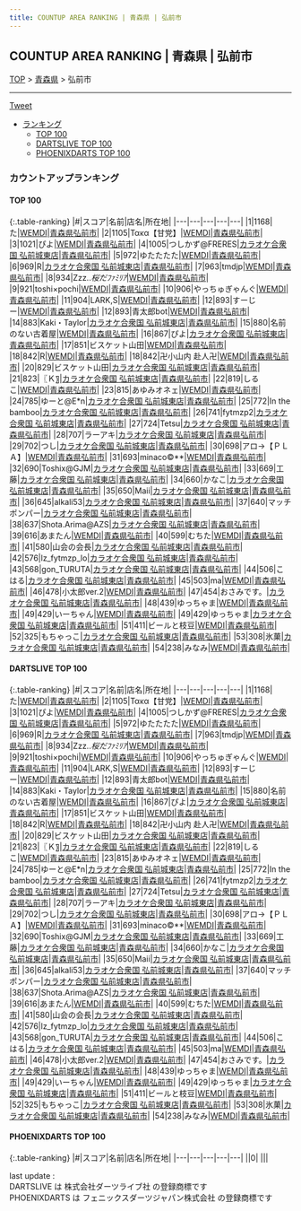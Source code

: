 ```yaml
---
title: COUNTUP AREA RANKING | 青森県 | 弘前市
---
```

## COUNTUP AREA RANKING | 青森県 | 弘前市

[TOP](/darts/rank/) > [青森県](/darts/rank/青森県/) > 弘前市

___

<a href="https://twitter.com/share?ref_src=twsrc%5Etfw" data-text="COUNTUP AREA RANKING | 青森県弘前市" class="twitter-share-button" data-hashtags="DARTSLIVE,PHOENIXDARTS,darts,ダーツ" data-show-count="false">Tweet</a>

* [ランキング](#カウントアップランキング)
    * [TOP 100](#top-100)
    * [DARTSLIVE TOP 100](#dartslive-top-100)
    * [PHOENIXDARTS TOP 100](#phoenixdarts-top-100)

### カウントアップランキング

#### TOP 100



{:.table-ranking}
|#|スコア|名前|店名|所在地|
|---|---|---|---|---|
|1|1168|<span class="rank-name-dl">た</span>|<a href="https://search.dartslive.com/jp/shop/9cc9816dccb3c0a80d9b047a20a7ba1e">WEMDI</a>|<a href="/darts/rank/青森県/弘前市">青森県弘前市</a>|
|2|1105|<span class="rank-name-dl">Τακα【甘党】</span>|<a href="https://search.dartslive.com/jp/shop/9cc9816dccb3c0a80d9b047a20a7ba1e">WEMDI</a>|<a href="/darts/rank/青森県/弘前市">青森県弘前市</a>|
|3|1021|<span class="rank-name-dl">ぴよ</span>|<a href="https://search.dartslive.com/jp/shop/9cc9816dccb3c0a80d9b047a20a7ba1e">WEMDI</a>|<a href="/darts/rank/青森県/弘前市">青森県弘前市</a>|
|4|1005|<span class="rank-name-dl">つしかず@FRERES</span>|<a href="https://search.dartslive.com/jp/shop/6d9e05ee0917894ea3f63593b5358cc4">カラオケ合衆国 弘前城東店</a>|<a href="/darts/rank/青森県/弘前市">青森県弘前市</a>|
|5|972|<span class="rank-name-dl">ゆたたたた</span>|<a href="https://search.dartslive.com/jp/shop/9cc9816dccb3c0a80d9b047a20a7ba1e">WEMDI</a>|<a href="/darts/rank/青森県/弘前市">青森県弘前市</a>|
|6|969|<span class="rank-name-dl">R</span>|<a href="https://search.dartslive.com/jp/shop/6d9e05ee0917894ea3f63593b5358cc4">カラオケ合衆国 弘前城東店</a>|<a href="/darts/rank/青森県/弘前市">青森県弘前市</a>|
|7|963|<span class="rank-name-dl">tmdjp</span>|<a href="https://search.dartslive.com/jp/shop/9cc9816dccb3c0a80d9b047a20a7ba1e">WEMDI</a>|<a href="/darts/rank/青森県/弘前市">青森県弘前市</a>|
|8|934|<span class="rank-name-dl">Zzz..*桜だﾌｧﾐﾘｱ*</span>|<a href="https://search.dartslive.com/jp/shop/9cc9816dccb3c0a80d9b047a20a7ba1e">WEMDI</a>|<a href="/darts/rank/青森県/弘前市">青森県弘前市</a>|
|9|921|<span class="rank-name-dl">toshi×pochi</span>|<a href="https://search.dartslive.com/jp/shop/9cc9816dccb3c0a80d9b047a20a7ba1e">WEMDI</a>|<a href="/darts/rank/青森県/弘前市">青森県弘前市</a>|
|10|906|<span class="rank-name-dl">やっちゅぎゃんぐ</span>|<a href="https://search.dartslive.com/jp/shop/9cc9816dccb3c0a80d9b047a20a7ba1e">WEMDI</a>|<a href="/darts/rank/青森県/弘前市">青森県弘前市</a>|
|11|904|<span class="rank-name-dl">LARK,S</span>|<a href="https://search.dartslive.com/jp/shop/9cc9816dccb3c0a80d9b047a20a7ba1e">WEMDI</a>|<a href="/darts/rank/青森県/弘前市">青森県弘前市</a>|
|12|893|<span class="rank-name-dl">すーじー</span>|<a href="https://search.dartslive.com/jp/shop/9cc9816dccb3c0a80d9b047a20a7ba1e">WEMDI</a>|<a href="/darts/rank/青森県/弘前市">青森県弘前市</a>|
|12|893|<span class="rank-name-dl">青太郎bot</span>|<a href="https://search.dartslive.com/jp/shop/9cc9816dccb3c0a80d9b047a20a7ba1e">WEMDI</a>|<a href="/darts/rank/青森県/弘前市">青森県弘前市</a>|
|14|883|<span class="rank-name-dl">Kaki・Taylor</span>|<a href="https://search.dartslive.com/jp/shop/6d9e05ee0917894ea3f63593b5358cc4">カラオケ合衆国 弘前城東店</a>|<a href="/darts/rank/青森県/弘前市">青森県弘前市</a>|
|15|880|<span class="rank-name-dl">名前のない古着屋</span>|<a href="https://search.dartslive.com/jp/shop/9cc9816dccb3c0a80d9b047a20a7ba1e">WEMDI</a>|<a href="/darts/rank/青森県/弘前市">青森県弘前市</a>|
|16|867|<span class="rank-name-dl">ぴよ</span>|<a href="https://search.dartslive.com/jp/shop/6d9e05ee0917894ea3f63593b5358cc4">カラオケ合衆国 弘前城東店</a>|<a href="/darts/rank/青森県/弘前市">青森県弘前市</a>|
|17|851|<span class="rank-name-dl">ビスケット山田</span>|<a href="https://search.dartslive.com/jp/shop/9cc9816dccb3c0a80d9b047a20a7ba1e">WEMDI</a>|<a href="/darts/rank/青森県/弘前市">青森県弘前市</a>|
|18|842|<span class="rank-name-dl">R</span>|<a href="https://search.dartslive.com/jp/shop/9cc9816dccb3c0a80d9b047a20a7ba1e">WEMDI</a>|<a href="/darts/rank/青森県/弘前市">青森県弘前市</a>|
|18|842|<span class="rank-name-dl">卍小山内 赴人卍</span>|<a href="https://search.dartslive.com/jp/shop/9cc9816dccb3c0a80d9b047a20a7ba1e">WEMDI</a>|<a href="/darts/rank/青森県/弘前市">青森県弘前市</a>|
|20|829|<span class="rank-name-dl">ビスケット山田</span>|<a href="https://search.dartslive.com/jp/shop/6d9e05ee0917894ea3f63593b5358cc4">カラオケ合衆国 弘前城東店</a>|<a href="/darts/rank/青森県/弘前市">青森県弘前市</a>|
|21|823|<span class="rank-name-dl">〖Ｋ〗</span>|<a href="https://search.dartslive.com/jp/shop/6d9e05ee0917894ea3f63593b5358cc4">カラオケ合衆国 弘前城東店</a>|<a href="/darts/rank/青森県/弘前市">青森県弘前市</a>|
|22|819|<span class="rank-name-dl">しるこ</span>|<a href="https://search.dartslive.com/jp/shop/9cc9816dccb3c0a80d9b047a20a7ba1e">WEMDI</a>|<a href="/darts/rank/青森県/弘前市">青森県弘前市</a>|
|23|815|<span class="rank-name-dl">あゆみオネェ</span>|<a href="https://search.dartslive.com/jp/shop/9cc9816dccb3c0a80d9b047a20a7ba1e">WEMDI</a>|<a href="/darts/rank/青森県/弘前市">青森県弘前市</a>|
|24|785|<span class="rank-name-dl">ゆーと@E*n</span>|<a href="https://search.dartslive.com/jp/shop/6d9e05ee0917894ea3f63593b5358cc4">カラオケ合衆国 弘前城東店</a>|<a href="/darts/rank/青森県/弘前市">青森県弘前市</a>|
|25|772|<span class="rank-name-dl">In the bamboo</span>|<a href="https://search.dartslive.com/jp/shop/6d9e05ee0917894ea3f63593b5358cc4">カラオケ合衆国 弘前城東店</a>|<a href="/darts/rank/青森県/弘前市">青森県弘前市</a>|
|26|741|<span class="rank-name-dl">fytmzp2</span>|<a href="https://search.dartslive.com/jp/shop/6d9e05ee0917894ea3f63593b5358cc4">カラオケ合衆国 弘前城東店</a>|<a href="/darts/rank/青森県/弘前市">青森県弘前市</a>|
|27|724|<span class="rank-name-dl">Tetsu</span>|<a href="https://search.dartslive.com/jp/shop/6d9e05ee0917894ea3f63593b5358cc4">カラオケ合衆国 弘前城東店</a>|<a href="/darts/rank/青森県/弘前市">青森県弘前市</a>|
|28|707|<span class="rank-name-dl">ラーアキ</span>|<a href="https://search.dartslive.com/jp/shop/6d9e05ee0917894ea3f63593b5358cc4">カラオケ合衆国 弘前城東店</a>|<a href="/darts/rank/青森県/弘前市">青森県弘前市</a>|
|29|702|<span class="rank-name-dl">つし</span>|<a href="https://search.dartslive.com/jp/shop/6d9e05ee0917894ea3f63593b5358cc4">カラオケ合衆国 弘前城東店</a>|<a href="/darts/rank/青森県/弘前市">青森県弘前市</a>|
|30|698|<span class="rank-name-dl">アロ→【ＰＬＡ】</span>|<a href="https://search.dartslive.com/jp/shop/9cc9816dccb3c0a80d9b047a20a7ba1e">WEMDI</a>|<a href="/darts/rank/青森県/弘前市">青森県弘前市</a>|
|31|693|<span class="rank-name-dl">minaco©️**</span>|<a href="https://search.dartslive.com/jp/shop/9cc9816dccb3c0a80d9b047a20a7ba1e">WEMDI</a>|<a href="/darts/rank/青森県/弘前市">青森県弘前市</a>|
|32|690|<span class="rank-name-dl">Toshix@GJM</span>|<a href="https://search.dartslive.com/jp/shop/6d9e05ee0917894ea3f63593b5358cc4">カラオケ合衆国 弘前城東店</a>|<a href="/darts/rank/青森県/弘前市">青森県弘前市</a>|
|33|669|<span class="rank-name-dl">工藤</span>|<a href="https://search.dartslive.com/jp/shop/6d9e05ee0917894ea3f63593b5358cc4">カラオケ合衆国 弘前城東店</a>|<a href="/darts/rank/青森県/弘前市">青森県弘前市</a>|
|34|660|<span class="rank-name-dl">かなこ</span>|<a href="https://search.dartslive.com/jp/shop/6d9e05ee0917894ea3f63593b5358cc4">カラオケ合衆国 弘前城東店</a>|<a href="/darts/rank/青森県/弘前市">青森県弘前市</a>|
|35|650|<span class="rank-name-dl">Maii</span>|<a href="https://search.dartslive.com/jp/shop/6d9e05ee0917894ea3f63593b5358cc4">カラオケ合衆国 弘前城東店</a>|<a href="/darts/rank/青森県/弘前市">青森県弘前市</a>|
|36|645|<span class="rank-name-dl">alkali53</span>|<a href="https://search.dartslive.com/jp/shop/6d9e05ee0917894ea3f63593b5358cc4">カラオケ合衆国 弘前城東店</a>|<a href="/darts/rank/青森県/弘前市">青森県弘前市</a>|
|37|640|<span class="rank-name-dl">マッチポンパー</span>|<a href="https://search.dartslive.com/jp/shop/6d9e05ee0917894ea3f63593b5358cc4">カラオケ合衆国 弘前城東店</a>|<a href="/darts/rank/青森県/弘前市">青森県弘前市</a>|
|38|637|<span class="rank-name-dl">Shota.Arima@AZS</span>|<a href="https://search.dartslive.com/jp/shop/6d9e05ee0917894ea3f63593b5358cc4">カラオケ合衆国 弘前城東店</a>|<a href="/darts/rank/青森県/弘前市">青森県弘前市</a>|
|39|616|<span class="rank-name-dl">あまたん</span>|<a href="https://search.dartslive.com/jp/shop/9cc9816dccb3c0a80d9b047a20a7ba1e">WEMDI</a>|<a href="/darts/rank/青森県/弘前市">青森県弘前市</a>|
|40|599|<span class="rank-name-dl">むちた</span>|<a href="https://search.dartslive.com/jp/shop/9cc9816dccb3c0a80d9b047a20a7ba1e">WEMDI</a>|<a href="/darts/rank/青森県/弘前市">青森県弘前市</a>|
|41|580|<span class="rank-name-dl">山会の会長</span>|<a href="https://search.dartslive.com/jp/shop/6d9e05ee0917894ea3f63593b5358cc4">カラオケ合衆国 弘前城東店</a>|<a href="/darts/rank/青森県/弘前市">青森県弘前市</a>|
|42|576|<span class="rank-name-dl">lz_fytmzp_lo</span>|<a href="https://search.dartslive.com/jp/shop/6d9e05ee0917894ea3f63593b5358cc4">カラオケ合衆国 弘前城東店</a>|<a href="/darts/rank/青森県/弘前市">青森県弘前市</a>|
|43|568|<span class="rank-name-dl">gon_TURUTA</span>|<a href="https://search.dartslive.com/jp/shop/6d9e05ee0917894ea3f63593b5358cc4">カラオケ合衆国 弘前城東店</a>|<a href="/darts/rank/青森県/弘前市">青森県弘前市</a>|
|44|506|<span class="rank-name-dl">こはる</span>|<a href="https://search.dartslive.com/jp/shop/6d9e05ee0917894ea3f63593b5358cc4">カラオケ合衆国 弘前城東店</a>|<a href="/darts/rank/青森県/弘前市">青森県弘前市</a>|
|45|503|<span class="rank-name-dl">ma</span>|<a href="https://search.dartslive.com/jp/shop/9cc9816dccb3c0a80d9b047a20a7ba1e">WEMDI</a>|<a href="/darts/rank/青森県/弘前市">青森県弘前市</a>|
|46|478|<span class="rank-name-dl">小太郎ver.2</span>|<a href="https://search.dartslive.com/jp/shop/9cc9816dccb3c0a80d9b047a20a7ba1e">WEMDI</a>|<a href="/darts/rank/青森県/弘前市">青森県弘前市</a>|
|47|454|<span class="rank-name-dl">おさみです。</span>|<a href="https://search.dartslive.com/jp/shop/6d9e05ee0917894ea3f63593b5358cc4">カラオケ合衆国 弘前城東店</a>|<a href="/darts/rank/青森県/弘前市">青森県弘前市</a>|
|48|439|<span class="rank-name-dl">ゆっちゃま</span>|<a href="https://search.dartslive.com/jp/shop/9cc9816dccb3c0a80d9b047a20a7ba1e">WEMDI</a>|<a href="/darts/rank/青森県/弘前市">青森県弘前市</a>|
|49|429|<span class="rank-name-dl">いーちゃん</span>|<a href="https://search.dartslive.com/jp/shop/9cc9816dccb3c0a80d9b047a20a7ba1e">WEMDI</a>|<a href="/darts/rank/青森県/弘前市">青森県弘前市</a>|
|49|429|<span class="rank-name-dl">ゆっちゃま</span>|<a href="https://search.dartslive.com/jp/shop/6d9e05ee0917894ea3f63593b5358cc4">カラオケ合衆国 弘前城東店</a>|<a href="/darts/rank/青森県/弘前市">青森県弘前市</a>|
|51|411|<span class="rank-name-dl">ビールと枝豆</span>|<a href="https://search.dartslive.com/jp/shop/9cc9816dccb3c0a80d9b047a20a7ba1e">WEMDI</a>|<a href="/darts/rank/青森県/弘前市">青森県弘前市</a>|
|52|325|<span class="rank-name-dl">もちゃっこ</span>|<a href="https://search.dartslive.com/jp/shop/6d9e05ee0917894ea3f63593b5358cc4">カラオケ合衆国 弘前城東店</a>|<a href="/darts/rank/青森県/弘前市">青森県弘前市</a>|
|53|308|<span class="rank-name-dl">氷菓</span>|<a href="https://search.dartslive.com/jp/shop/6d9e05ee0917894ea3f63593b5358cc4">カラオケ合衆国 弘前城東店</a>|<a href="/darts/rank/青森県/弘前市">青森県弘前市</a>|
|54|238|<span class="rank-name-dl">みなみ</span>|<a href="https://search.dartslive.com/jp/shop/9cc9816dccb3c0a80d9b047a20a7ba1e">WEMDI</a>|<a href="/darts/rank/青森県/弘前市">青森県弘前市</a>|


#### DARTSLIVE TOP 100



{:.table-ranking}
|#|スコア|名前|店名|所在地|
|---|---|---|---|---|
|1|1168|<span class="rank-name-dl">た</span>|<a href="https://search.dartslive.com/jp/shop/9cc9816dccb3c0a80d9b047a20a7ba1e">WEMDI</a>|<a href="/darts/rank/青森県/弘前市">青森県弘前市</a>|
|2|1105|<span class="rank-name-dl">Τακα【甘党】</span>|<a href="https://search.dartslive.com/jp/shop/9cc9816dccb3c0a80d9b047a20a7ba1e">WEMDI</a>|<a href="/darts/rank/青森県/弘前市">青森県弘前市</a>|
|3|1021|<span class="rank-name-dl">ぴよ</span>|<a href="https://search.dartslive.com/jp/shop/9cc9816dccb3c0a80d9b047a20a7ba1e">WEMDI</a>|<a href="/darts/rank/青森県/弘前市">青森県弘前市</a>|
|4|1005|<span class="rank-name-dl">つしかず@FRERES</span>|<a href="https://search.dartslive.com/jp/shop/6d9e05ee0917894ea3f63593b5358cc4">カラオケ合衆国 弘前城東店</a>|<a href="/darts/rank/青森県/弘前市">青森県弘前市</a>|
|5|972|<span class="rank-name-dl">ゆたたたた</span>|<a href="https://search.dartslive.com/jp/shop/9cc9816dccb3c0a80d9b047a20a7ba1e">WEMDI</a>|<a href="/darts/rank/青森県/弘前市">青森県弘前市</a>|
|6|969|<span class="rank-name-dl">R</span>|<a href="https://search.dartslive.com/jp/shop/6d9e05ee0917894ea3f63593b5358cc4">カラオケ合衆国 弘前城東店</a>|<a href="/darts/rank/青森県/弘前市">青森県弘前市</a>|
|7|963|<span class="rank-name-dl">tmdjp</span>|<a href="https://search.dartslive.com/jp/shop/9cc9816dccb3c0a80d9b047a20a7ba1e">WEMDI</a>|<a href="/darts/rank/青森県/弘前市">青森県弘前市</a>|
|8|934|<span class="rank-name-dl">Zzz..*桜だﾌｧﾐﾘｱ*</span>|<a href="https://search.dartslive.com/jp/shop/9cc9816dccb3c0a80d9b047a20a7ba1e">WEMDI</a>|<a href="/darts/rank/青森県/弘前市">青森県弘前市</a>|
|9|921|<span class="rank-name-dl">toshi×pochi</span>|<a href="https://search.dartslive.com/jp/shop/9cc9816dccb3c0a80d9b047a20a7ba1e">WEMDI</a>|<a href="/darts/rank/青森県/弘前市">青森県弘前市</a>|
|10|906|<span class="rank-name-dl">やっちゅぎゃんぐ</span>|<a href="https://search.dartslive.com/jp/shop/9cc9816dccb3c0a80d9b047a20a7ba1e">WEMDI</a>|<a href="/darts/rank/青森県/弘前市">青森県弘前市</a>|
|11|904|<span class="rank-name-dl">LARK,S</span>|<a href="https://search.dartslive.com/jp/shop/9cc9816dccb3c0a80d9b047a20a7ba1e">WEMDI</a>|<a href="/darts/rank/青森県/弘前市">青森県弘前市</a>|
|12|893|<span class="rank-name-dl">すーじー</span>|<a href="https://search.dartslive.com/jp/shop/9cc9816dccb3c0a80d9b047a20a7ba1e">WEMDI</a>|<a href="/darts/rank/青森県/弘前市">青森県弘前市</a>|
|12|893|<span class="rank-name-dl">青太郎bot</span>|<a href="https://search.dartslive.com/jp/shop/9cc9816dccb3c0a80d9b047a20a7ba1e">WEMDI</a>|<a href="/darts/rank/青森県/弘前市">青森県弘前市</a>|
|14|883|<span class="rank-name-dl">Kaki・Taylor</span>|<a href="https://search.dartslive.com/jp/shop/6d9e05ee0917894ea3f63593b5358cc4">カラオケ合衆国 弘前城東店</a>|<a href="/darts/rank/青森県/弘前市">青森県弘前市</a>|
|15|880|<span class="rank-name-dl">名前のない古着屋</span>|<a href="https://search.dartslive.com/jp/shop/9cc9816dccb3c0a80d9b047a20a7ba1e">WEMDI</a>|<a href="/darts/rank/青森県/弘前市">青森県弘前市</a>|
|16|867|<span class="rank-name-dl">ぴよ</span>|<a href="https://search.dartslive.com/jp/shop/6d9e05ee0917894ea3f63593b5358cc4">カラオケ合衆国 弘前城東店</a>|<a href="/darts/rank/青森県/弘前市">青森県弘前市</a>|
|17|851|<span class="rank-name-dl">ビスケット山田</span>|<a href="https://search.dartslive.com/jp/shop/9cc9816dccb3c0a80d9b047a20a7ba1e">WEMDI</a>|<a href="/darts/rank/青森県/弘前市">青森県弘前市</a>|
|18|842|<span class="rank-name-dl">R</span>|<a href="https://search.dartslive.com/jp/shop/9cc9816dccb3c0a80d9b047a20a7ba1e">WEMDI</a>|<a href="/darts/rank/青森県/弘前市">青森県弘前市</a>|
|18|842|<span class="rank-name-dl">卍小山内 赴人卍</span>|<a href="https://search.dartslive.com/jp/shop/9cc9816dccb3c0a80d9b047a20a7ba1e">WEMDI</a>|<a href="/darts/rank/青森県/弘前市">青森県弘前市</a>|
|20|829|<span class="rank-name-dl">ビスケット山田</span>|<a href="https://search.dartslive.com/jp/shop/6d9e05ee0917894ea3f63593b5358cc4">カラオケ合衆国 弘前城東店</a>|<a href="/darts/rank/青森県/弘前市">青森県弘前市</a>|
|21|823|<span class="rank-name-dl">〖Ｋ〗</span>|<a href="https://search.dartslive.com/jp/shop/6d9e05ee0917894ea3f63593b5358cc4">カラオケ合衆国 弘前城東店</a>|<a href="/darts/rank/青森県/弘前市">青森県弘前市</a>|
|22|819|<span class="rank-name-dl">しるこ</span>|<a href="https://search.dartslive.com/jp/shop/9cc9816dccb3c0a80d9b047a20a7ba1e">WEMDI</a>|<a href="/darts/rank/青森県/弘前市">青森県弘前市</a>|
|23|815|<span class="rank-name-dl">あゆみオネェ</span>|<a href="https://search.dartslive.com/jp/shop/9cc9816dccb3c0a80d9b047a20a7ba1e">WEMDI</a>|<a href="/darts/rank/青森県/弘前市">青森県弘前市</a>|
|24|785|<span class="rank-name-dl">ゆーと@E*n</span>|<a href="https://search.dartslive.com/jp/shop/6d9e05ee0917894ea3f63593b5358cc4">カラオケ合衆国 弘前城東店</a>|<a href="/darts/rank/青森県/弘前市">青森県弘前市</a>|
|25|772|<span class="rank-name-dl">In the bamboo</span>|<a href="https://search.dartslive.com/jp/shop/6d9e05ee0917894ea3f63593b5358cc4">カラオケ合衆国 弘前城東店</a>|<a href="/darts/rank/青森県/弘前市">青森県弘前市</a>|
|26|741|<span class="rank-name-dl">fytmzp2</span>|<a href="https://search.dartslive.com/jp/shop/6d9e05ee0917894ea3f63593b5358cc4">カラオケ合衆国 弘前城東店</a>|<a href="/darts/rank/青森県/弘前市">青森県弘前市</a>|
|27|724|<span class="rank-name-dl">Tetsu</span>|<a href="https://search.dartslive.com/jp/shop/6d9e05ee0917894ea3f63593b5358cc4">カラオケ合衆国 弘前城東店</a>|<a href="/darts/rank/青森県/弘前市">青森県弘前市</a>|
|28|707|<span class="rank-name-dl">ラーアキ</span>|<a href="https://search.dartslive.com/jp/shop/6d9e05ee0917894ea3f63593b5358cc4">カラオケ合衆国 弘前城東店</a>|<a href="/darts/rank/青森県/弘前市">青森県弘前市</a>|
|29|702|<span class="rank-name-dl">つし</span>|<a href="https://search.dartslive.com/jp/shop/6d9e05ee0917894ea3f63593b5358cc4">カラオケ合衆国 弘前城東店</a>|<a href="/darts/rank/青森県/弘前市">青森県弘前市</a>|
|30|698|<span class="rank-name-dl">アロ→【ＰＬＡ】</span>|<a href="https://search.dartslive.com/jp/shop/9cc9816dccb3c0a80d9b047a20a7ba1e">WEMDI</a>|<a href="/darts/rank/青森県/弘前市">青森県弘前市</a>|
|31|693|<span class="rank-name-dl">minaco©️**</span>|<a href="https://search.dartslive.com/jp/shop/9cc9816dccb3c0a80d9b047a20a7ba1e">WEMDI</a>|<a href="/darts/rank/青森県/弘前市">青森県弘前市</a>|
|32|690|<span class="rank-name-dl">Toshix@GJM</span>|<a href="https://search.dartslive.com/jp/shop/6d9e05ee0917894ea3f63593b5358cc4">カラオケ合衆国 弘前城東店</a>|<a href="/darts/rank/青森県/弘前市">青森県弘前市</a>|
|33|669|<span class="rank-name-dl">工藤</span>|<a href="https://search.dartslive.com/jp/shop/6d9e05ee0917894ea3f63593b5358cc4">カラオケ合衆国 弘前城東店</a>|<a href="/darts/rank/青森県/弘前市">青森県弘前市</a>|
|34|660|<span class="rank-name-dl">かなこ</span>|<a href="https://search.dartslive.com/jp/shop/6d9e05ee0917894ea3f63593b5358cc4">カラオケ合衆国 弘前城東店</a>|<a href="/darts/rank/青森県/弘前市">青森県弘前市</a>|
|35|650|<span class="rank-name-dl">Maii</span>|<a href="https://search.dartslive.com/jp/shop/6d9e05ee0917894ea3f63593b5358cc4">カラオケ合衆国 弘前城東店</a>|<a href="/darts/rank/青森県/弘前市">青森県弘前市</a>|
|36|645|<span class="rank-name-dl">alkali53</span>|<a href="https://search.dartslive.com/jp/shop/6d9e05ee0917894ea3f63593b5358cc4">カラオケ合衆国 弘前城東店</a>|<a href="/darts/rank/青森県/弘前市">青森県弘前市</a>|
|37|640|<span class="rank-name-dl">マッチポンパー</span>|<a href="https://search.dartslive.com/jp/shop/6d9e05ee0917894ea3f63593b5358cc4">カラオケ合衆国 弘前城東店</a>|<a href="/darts/rank/青森県/弘前市">青森県弘前市</a>|
|38|637|<span class="rank-name-dl">Shota.Arima@AZS</span>|<a href="https://search.dartslive.com/jp/shop/6d9e05ee0917894ea3f63593b5358cc4">カラオケ合衆国 弘前城東店</a>|<a href="/darts/rank/青森県/弘前市">青森県弘前市</a>|
|39|616|<span class="rank-name-dl">あまたん</span>|<a href="https://search.dartslive.com/jp/shop/9cc9816dccb3c0a80d9b047a20a7ba1e">WEMDI</a>|<a href="/darts/rank/青森県/弘前市">青森県弘前市</a>|
|40|599|<span class="rank-name-dl">むちた</span>|<a href="https://search.dartslive.com/jp/shop/9cc9816dccb3c0a80d9b047a20a7ba1e">WEMDI</a>|<a href="/darts/rank/青森県/弘前市">青森県弘前市</a>|
|41|580|<span class="rank-name-dl">山会の会長</span>|<a href="https://search.dartslive.com/jp/shop/6d9e05ee0917894ea3f63593b5358cc4">カラオケ合衆国 弘前城東店</a>|<a href="/darts/rank/青森県/弘前市">青森県弘前市</a>|
|42|576|<span class="rank-name-dl">lz_fytmzp_lo</span>|<a href="https://search.dartslive.com/jp/shop/6d9e05ee0917894ea3f63593b5358cc4">カラオケ合衆国 弘前城東店</a>|<a href="/darts/rank/青森県/弘前市">青森県弘前市</a>|
|43|568|<span class="rank-name-dl">gon_TURUTA</span>|<a href="https://search.dartslive.com/jp/shop/6d9e05ee0917894ea3f63593b5358cc4">カラオケ合衆国 弘前城東店</a>|<a href="/darts/rank/青森県/弘前市">青森県弘前市</a>|
|44|506|<span class="rank-name-dl">こはる</span>|<a href="https://search.dartslive.com/jp/shop/6d9e05ee0917894ea3f63593b5358cc4">カラオケ合衆国 弘前城東店</a>|<a href="/darts/rank/青森県/弘前市">青森県弘前市</a>|
|45|503|<span class="rank-name-dl">ma</span>|<a href="https://search.dartslive.com/jp/shop/9cc9816dccb3c0a80d9b047a20a7ba1e">WEMDI</a>|<a href="/darts/rank/青森県/弘前市">青森県弘前市</a>|
|46|478|<span class="rank-name-dl">小太郎ver.2</span>|<a href="https://search.dartslive.com/jp/shop/9cc9816dccb3c0a80d9b047a20a7ba1e">WEMDI</a>|<a href="/darts/rank/青森県/弘前市">青森県弘前市</a>|
|47|454|<span class="rank-name-dl">おさみです。</span>|<a href="https://search.dartslive.com/jp/shop/6d9e05ee0917894ea3f63593b5358cc4">カラオケ合衆国 弘前城東店</a>|<a href="/darts/rank/青森県/弘前市">青森県弘前市</a>|
|48|439|<span class="rank-name-dl">ゆっちゃま</span>|<a href="https://search.dartslive.com/jp/shop/9cc9816dccb3c0a80d9b047a20a7ba1e">WEMDI</a>|<a href="/darts/rank/青森県/弘前市">青森県弘前市</a>|
|49|429|<span class="rank-name-dl">いーちゃん</span>|<a href="https://search.dartslive.com/jp/shop/9cc9816dccb3c0a80d9b047a20a7ba1e">WEMDI</a>|<a href="/darts/rank/青森県/弘前市">青森県弘前市</a>|
|49|429|<span class="rank-name-dl">ゆっちゃま</span>|<a href="https://search.dartslive.com/jp/shop/6d9e05ee0917894ea3f63593b5358cc4">カラオケ合衆国 弘前城東店</a>|<a href="/darts/rank/青森県/弘前市">青森県弘前市</a>|
|51|411|<span class="rank-name-dl">ビールと枝豆</span>|<a href="https://search.dartslive.com/jp/shop/9cc9816dccb3c0a80d9b047a20a7ba1e">WEMDI</a>|<a href="/darts/rank/青森県/弘前市">青森県弘前市</a>|
|52|325|<span class="rank-name-dl">もちゃっこ</span>|<a href="https://search.dartslive.com/jp/shop/6d9e05ee0917894ea3f63593b5358cc4">カラオケ合衆国 弘前城東店</a>|<a href="/darts/rank/青森県/弘前市">青森県弘前市</a>|
|53|308|<span class="rank-name-dl">氷菓</span>|<a href="https://search.dartslive.com/jp/shop/6d9e05ee0917894ea3f63593b5358cc4">カラオケ合衆国 弘前城東店</a>|<a href="/darts/rank/青森県/弘前市">青森県弘前市</a>|
|54|238|<span class="rank-name-dl">みなみ</span>|<a href="https://search.dartslive.com/jp/shop/9cc9816dccb3c0a80d9b047a20a7ba1e">WEMDI</a>|<a href="/darts/rank/青森県/弘前市">青森県弘前市</a>|


#### PHOENIXDARTS TOP 100



{:.table-ranking}
|#|スコア|名前|店名|所在地|
|---|---|---|---|---|
||0|<span class="rank-name-dl"> </span>|<a href=""></a>|<a href="/darts/rank//"></a>|


<div class="footer border-top border-gray-light mt-5 pt-3 text-right text-gray">
    last update : <span style="font-weight: italic" id="foot_last_modified"></span><br />
    DARTSLIVE は 株式会社ダーツライブ社 の登録商標です<br />
    PHOENIXDARTS は フェニックスダーツジャパン株式会社 の登録商標です<br />
</div>

<script src="https://cdnjs.cloudflare.com/ajax/libs/jquery.tablesorter/2.31.3/js/jquery.tablesorter.min.js" integrity="sha512-qzgd5cYSZcosqpzpn7zF2ZId8f/8CHmFKZ8j7mU4OUXTNRd5g+ZHBPsgKEwoqxCtdQvExE5LprwwPAgoicguNg==" crossorigin="anonymous" referrerpolicy="no-referrer"></script>
<link rel="stylesheet" href="https://cdnjs.cloudflare.com/ajax/libs/jquery.tablesorter/2.31.3/css/theme.default.min.css" integrity="sha512-wghhOJkjQX0Lh3NSWvNKeZ0ZpNn+SPVXX1Qyc9OCaogADktxrBiBdKGDoqVUOyhStvMBmJQ8ZdMHiR3wuEq8+w==" crossorigin="anonymous" referrerpolicy="no-referrer" />
<script>
$(function() {
    $(".table-ranking").tablesorter({sortList:[[0, 0]]});
    $("#foot_last_modified").text(formatDate(new Date(document.lastModified), 'yyyy-MM-dd HH:mm:ss'));
});
</script>

<script async src="https://platform.twitter.com/widgets.js" charset="utf-8"></script>